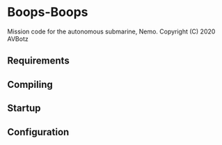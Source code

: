 # Boops-Boops  

Mission code for the autonomous submarine, Nemo.
Copyright (C) 2020 AVBotz


## Requirements



## Compiling



## Startup



## Configuration




